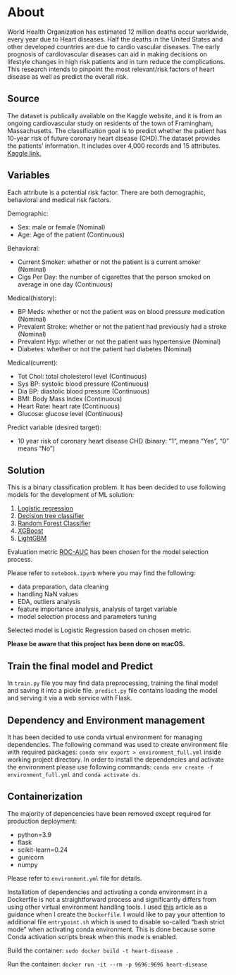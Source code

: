 # About

World Health Organization has estimated 12 million deaths occur worldwide, every year due to Heart diseases. Half the deaths in the United States and other developed countries are due to cardio vascular diseases. The early prognosis of cardiovascular diseases can aid in making decisions on lifestyle changes in high risk patients and in turn reduce the complications. This research intends to pinpoint the most relevant/risk factors of heart disease as well as predict the overall risk.

## Source
The dataset is publically available on the Kaggle website, and it is from an ongoing cardiovascular study on residents of the town of Framingham, Massachusetts. The classification goal is to predict whether the patient has 10-year risk of future coronary heart disease (CHD).The dataset provides the patients’ information. It includes over 4,000 records and 15 attributes.
[Kaggle link.](https://www.kaggle.com/dileep070/heart-disease-prediction-using-logistic-regression)

## Variables
Each attribute is a potential risk factor. There are both demographic, behavioral and medical risk factors.

Demographic:
* Sex: male or female (Nominal)
* Age: Age of the patient (Continuous)

Behavioral:
* Current Smoker: whether or not the patient is a current smoker (Nominal)
* Cigs Per Day: the number of cigarettes that the person smoked on average in one day (Continuous)

Medical(history):
* BP Meds: whether or not the patient was on blood pressure medication (Nominal)
* Prevalent Stroke: whether or not the patient had previously had a stroke (Nominal)
* Prevalent Hyp: whether or not the patient was hypertensive (Nominal)
* Diabetes: whether or not the patient had diabetes (Nominal)

Medical(current):
* Tot Chol: total cholesterol level (Continuous)
* Sys BP: systolic blood pressure (Continuous)
* Dia BP: diastolic blood pressure (Continuous)
* BMI: Body Mass Index (Continuous)
* Heart Rate: heart rate (Continuous)
* Glucose: glucose level (Continuous)

Predict variable (desired target):
* 10 year risk of coronary heart disease CHD (binary: “1”, means “Yes”, “0” means “No”)

## Solution
This is a binary classification problem. It has been decided to use following models for the development of ML solution:
1. [Logistic regression](https://scikit-learn.org/stable/modules/generated/sklearn.linear_model.LogisticRegression.html)
2. [Decision tree classifier](https://scikit-learn.org/stable/modules/generated/sklearn.tree.DecisionTreeClassifier.html)
3. [Random Forest Classifier](https://scikit-learn.org/stable/modules/generated/sklearn.ensemble.RandomForestClassifier.html)
4. [XGBoost](https://xgboost.readthedocs.io/en/latest/)
5. [LightGBM](https://lightgbm.readthedocs.io/en/latest/)

Evaluation metric [ROC-AUC](https://scikit-learn.org/stable/modules/generated/sklearn.metrics.roc_auc_score.html) has been chosen for the model selection process.

Please refer to `notebook.ipynb` where you may find the following:
 - data preparation, data cleaning
 - handling NaN values
 - EDA, outliers analysis
 - feature importance analysis, analysis of target variable
 - model selection process and parameters tuning

Selected model is Logistic Regression based on chosen metric.

**Please be aware that this project has been done on macOS.**

## Train the final model and Predict
In `train.py` file you may find data preprocessing, training the final model and saving it into a pickle file. `predict.py` file contains loading the model and serving it via a web service with Flask.

## Dependency and Environment management
It has been decided to use conda virtual environment for managing dependencies. The following command was used to create environment file with required packages:
`conda env export > environment_full.yml` inside working project directory. In order to install the dependencies and activate the environment please use following commands: `conda env create -f environment_full.yml` and `conda activate ds`. 

## Containerization
The majority of depencencies have been removed except required for production deployment:
  - python=3.9
  - flask
  - scikit-learn=0.24
  - gunicorn
  - numpy
  
Please refer to `environment.yml` file for details.

Installation of dependencies and activating a conda environment in a Dockerfile is not a straightforward process and significantly differs from using other virtual environment handling tools. I used [this](https://pythonspeed.com/articles/activate-conda-dockerfile/) article as a guidance when I create the `Dockerfile`. I would like to pay your attention to additional file `entrypoint.sh` which is used to disable so-called “bash strict mode” when activating conda environment. This is done because some Conda activation scripts break when this mode is enabled.

Build the container: `sudo docker build -t heart-disease .`

Run the container: `docker run -it --rm -p 9696:9696 heart-disease`